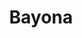 ---
title: Bayona
date: 
draft: false

# descripcion
description : Ovalo con nácar chicos

materials: Plata 925

color: Plateado

dimensions: 0,7cm

code: 01-04-0151

type: "Aros"

categories: []

price: $2.180,00

price_eftvo: $1.850,00

# Images
# first image will be shown in the product page
images:
  # - image: "images/path_to_image"
  # La ubicacion de las imagenes es imagenes/Aros/Aros.Piedras/01-04-0151-bayona
  - image: "./images/aros/piedras/01-04-0151-ovalo-con-nacar-chicos_a.jpeg"
  - image: "./images/aros/piedras/01-04-0151-ovalo-con-nacar-chicos_b.jpeg"
---